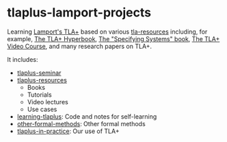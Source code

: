 # tlaplus-lamport-projects

Learning [Lamport's TLA+](http://research.microsoft.com/en-us/um/people/lamport/tla/tla.html)
based on various [tla-resources](https://github.com/hengxin/tlaplus-lamport-projects/tree/master/tlaplus-resources) 
including, for example, [The TLA+ Hyperbook](http://research.microsoft.com/en-us/um/people/lamport/tla/hyperbook.html),
[The "Specifying Systems" book](http://lamport.azurewebsites.net/tla/book.html),
[The TLA+ Video Course](http://lamport.azurewebsites.net/video/videos.html),
and many research papers on TLA+.


It includes:

- [tlaplus-seminar](https://github.com/Disalg-ICS-NJU/tlaplus-lamport-projects/tree/master/tlaplus-seminar)
- [tlaplus-resources](https://github.com/Disalg-ICS-NJU/tlaplus-lamport-projects/tree/master/tlaplus-resources)
  - Books
  - Tutorials
  - Video lectures
  - Use cases
- [learning-tlaplus](https://github.com/Disalg-ICS-NJU/tlaplus-lamport-projects/tree/master/learning-tlaplus): Code and notes for self-learning
- [other-formal-methods](https://github.com/Disalg-ICS-NJU/tlaplus-lamport-projects/tree/master/other-formal-methods): Other formal methods
- [tlaplus-in-practice](https://github.com/Disalg-ICS-NJU/tlaplus-lamport-projects/tree/master/tlaplus-in-practice): Our use of TLA+
